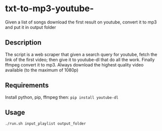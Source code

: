 # txt-to-mp3-youtube-
Given a list of songs download the first result on youtube, convert it to mp3 and put it in output folder

## Description
The script is a web scraper that given a search query for youtube, fetch the link of the first video; then give it to youtube-dl that do all the work. Finally ffmpeg convert it to mp3.
Always download the highest quality video available (to the maximum of 1080p)

## Requirements
Install python, pip, ffmpeg then: `pip install youtube-dl`

## Usage
`./run.sh input_playlist output_folder` 
